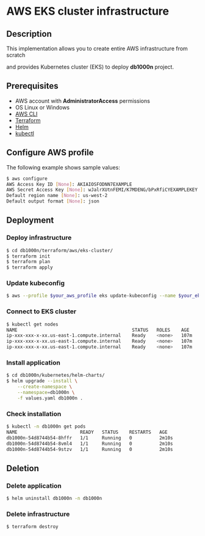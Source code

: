 
# AWS EKS cluster infrastructure

## Description

This implementation allows you to create entire AWS infrastructure from scratch

and provides Kubernetes cluster (EKS) to deploy **db1000n** project. 

## Prerequisites 
- AWS account with **AdministratorAccess** permissions
- OS Linux or Windows
- [AWS CLI](https://docs.aws.amazon.com/cli/v1/userguide/cli-chap-install.html)
- [Terraform](https://learn.hashicorp.com/tutorials/terraform/install-cli)
- [Helm](https://helm.sh/docs/intro/install/)
- [kubectl](https://kubernetes.io/docs/tasks/tools/)

## Configure AWS profile
The following example shows sample values:
```bash
$ aws configure
AWS Access Key ID [None]: AKIAIOSFODNN7EXAMPLE
AWS Secret Access Key [None]: wJalrXUtnFEMI/K7MDENG/bPxRfiCYEXAMPLEKEY
Default region name [None]: us-west-2
Default output format [None]: json
```

## Deployment

### Deploy infrastructure
```bash
$ cd db1000n/terraform/aws/eks-cluster/
$ terraform init
$ terraform plan
$ terraform apply
```
### Update kubeconfig
```bash
$ aws --profile $your_aws_profile eks update-kubeconfig --name $your_eks_cluster_name
```
### Connect to EKS cluster 
```bash
$ kubectl get nodes
NAME                                       	  STATUS   ROLES    AGE    VERSION
ip-xxx-xxx-x-xx.us-east-1.compute.internal    Ready    <none>   107m   v1.21.5-eks-9017834
ip-xxx-xxx-x-xx.us-east-1.compute.internal    Ready    <none>   107m   v1.21.5-eks-9017834
ip-xxx-xxx-x-xx.us-east-1.compute.internal    Ready    <none>   107m   v1.21.5-eks-9017834
```
 ### Install application
```bash
$ cd db1000n/kubernetes/helm-charts/
$ helm upgrade --install \
    --create-namespace \
    --namespace=db1000n \
    -f values.yaml db1000n .
```
### Check installation
```bash
$ kubectl -n db1000n get pods
NAME                       READY   STATUS    RESTARTS   AGE
db1000n-54d8744b54-8hffr   1/1     Running   0          2m10s
db1000n-54d8744b54-8vml4   1/1     Running   0          2m10s
db1000n-54d8744b54-9stzv   1/1     Running   0          2m10s
```

## Deletion
 
 ### Delete application
```bash
$ helm uninstall db1000n -n db1000n
```
 ### Delete infrastructure
```bash
$ terraform destroy
```